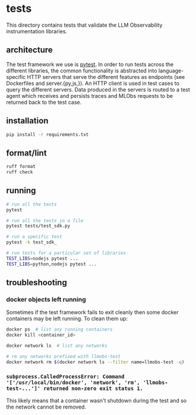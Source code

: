 # tests

This directory contains tests that validate the LLM Observability instrumentation libraries.


## architecture

The test framework we use is [pytest](https://docs.pytest.org/en/stable/). In order to run tests across the different
libraries, the common functionality is abstracted into language-specific HTTP servers that serve the different
features as endpoints (see Dockerfiles and server.{py,js,}). An HTTP client is used in test cases to query the
different servers. Data produced in the servers is routed to a test agent which receives and persists traces and MLObs
requests to be returned back to the test case.

## installation

```bash
pip install -r requirements.txt
```

## format/lint

```bash
ruff format
ruff check
```

## running

```bash
# run all the tests
pytest

# run all the tests in a file
pytest tests/test_sdk.py

# run a specific test
pytest -k test_sdk_

# run tests for a particular set of libraries
TEST_LIBS=nodejs pytest ...
TEST_LIBS=python,nodejs pytest ...
```

## troubleshooting

### docker objects left running

Sometimes if the test framework fails to exit cleanly then some docker containers may be left running. To clean them up:

```bash
docker ps  # list any running containers
docker kill <container_id>
```


```bash
docker network ls  # list any networks

# rm any networks prefixed with llmobs-test
docker network rm $(docker network ls --filter name=llmobs-test -q)
```


### `subprocess.CalledProcessError: Command '['/usr/local/bin/docker', 'network', 'rm', 'llmobs-test-...']' returned non-zero exit status 1.`

This likely means that a container wasn't shutdown during the test and so the network cannot be removed.
